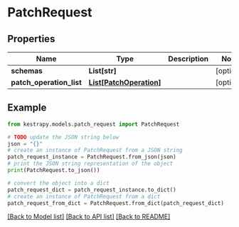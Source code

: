 # PatchRequest


## Properties

Name | Type | Description | Notes
------------ | ------------- | ------------- | -------------
**schemas** | **List[str]** |  | [optional] 
**patch_operation_list** | [**List[PatchOperation]**](PatchOperation.md) |  | [optional] 

## Example

```python
from kestrapy.models.patch_request import PatchRequest

# TODO update the JSON string below
json = "{}"
# create an instance of PatchRequest from a JSON string
patch_request_instance = PatchRequest.from_json(json)
# print the JSON string representation of the object
print(PatchRequest.to_json())

# convert the object into a dict
patch_request_dict = patch_request_instance.to_dict()
# create an instance of PatchRequest from a dict
patch_request_from_dict = PatchRequest.from_dict(patch_request_dict)
```
[[Back to Model list]](../README.md#documentation-for-models) [[Back to API list]](../README.md#documentation-for-api-endpoints) [[Back to README]](../README.md)


